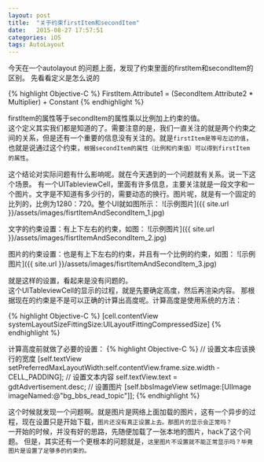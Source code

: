 ```yaml
---
layout: post
title: 	"关于约束firstItem和secondItem"
date: 	2015-08-27 17:57:51
categories: iOS
tags: AutoLayout
---
```


今天在一个autolayout 的问题上面，发现了约束里面的firstItem和secondItem的区别。
先看看定义是怎么说的

{% highlight Objective-C %}
FirstItem.Attribute1 = (SecondItem.Attribute2 * Multiplier) + Constant
{% endhighlight %}

firstItem的属性等于secondItem的属性乘以比例加上约束的值。  
这个定义其实我们都是知道的了。需要注意的是，我们一直关注的就是两个约束之间的关系，但是还有一个重要的信息没有关注的。就是`firstItem是等号左边的值`，也就是说通过这个约束，`根据secondItem的属性（比例和约束值）可以得到firstItem的属性`。

这个结论对实际问题有什么影响呢。就在今天遇到的一个问题就有关系。说一下这个场景。
有一个UITableviewCell，里面有许多信息，主要关注就是一段文字和一个图片。文字是不知道有多少行的，需要动态的换行。图片呢，就是有一个固定的比列的，比例为1280：720。整个UI就如图所示：
![示例图片]({{ site.url }}/assets/images/fisrtItemAndSecondItem_1.jpg)

文字的约束设置：有上下左右的约束，如图：
![示例图片]({{ site.url }}/assets/images/fisrtItemAndSecondItem_2.jpg)

图片的约束设置：也是有上下左右的约束，并且有一个比例的约束，如图：
![示例图片]({{ site.url }}/assets/images/fisrtItemAndSecondItem_3.jpg)

就是这样的设置，看起来是没有问题的。  
这个UITableviewCell的显示的过程，就是先要确定高度，然后再渲染内容。
那根据现在的约束是不是可以正确的计算出高度呢。计算高度是使用系统的方法：

{% highlight Objective-C %}
[cell.contentView systemLayoutSizeFittingSize:UILayoutFittingCompressedSize]
{% endhighlight %}

计算高度前就做了必要的设置：
{% highlight Objective-C %}
// 设置文本应该换行的宽度
[self.textView setPreferredMaxLayoutWidth:self.contentView.frame.size.width - CELL_PADDING];
// 设置文本内容
self.textView.text = gdtAdvertisement.desc;
// 设置图片
[self.bbsImageView setImage:[UIImage imageNamed:@"bg_bbs_read_topic"]];
{% endhighlight %}

这个时候就发现一个问题啊。就是图片是网络上面加载的图片，这有一个异步的过程，现在设置只是开始下载，`图片还没有真正设置上去。那图片的显示会正常吗？`  
一开始的时候，并没有好的思路，先随便加载了一张本地的图片，hack了这个问题。
但是，其实还有一个更根本的问题就是，`这里图片不设置就不能正常显示吗？毕竟图片是设置了足够多的约束的。`
